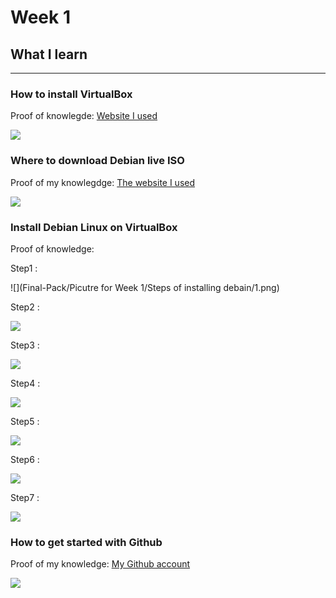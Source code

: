 # Week 1

## What I learn 
--------------
### How to install VirtualBox
Proof of knowlegde:
[Website I used](https://www.virtualbox.org/wiki/Downloads)

![](https://github.com/kaoxiong/Final-Pack/blob/master/Picutre%20for%20Week%201/GithubAccount.PNG)

### Where to download Debian live ISO
Proof of my knowlegdge:
[The website I used](https://cdimage.debian.org/debian-cd/current-live/amd64/iso-hybrid/)

![](https://github.com/kaoxiong/Final-Pack/blob/master/Picutre%20for%20Week%201/Debianiso.PNG)

### Install Debian Linux on VirtualBox
Proof of knowledge:

Step1 :

![](Final-Pack/Picutre for Week 1/Steps of installing debain/1.png)

Step2 :

![](https://github.com/kaoxiong/Final-Pack/blob/master/Picutre%20for%20Week%201/Steps%20of%20installing%20debain/2.png)

Step3 :

![](https://github.com/kaoxiong/Final-Pack/blob/master/Picutre%20for%20Week%201/Steps%20of%20installing%20debain/3.png)

Step4 :

![](https://github.com/kaoxiong/Final-Pack/blob/master/Picutre%20for%20Week%201/Steps%20of%20installing%20debain/4.png)

Step5 :

![](https://github.com/kaoxiong/Final-Pack/blob/master/Picutre%20for%20Week%201/Steps%20of%20installing%20debain/5.png)

Step6 :

![](https://github.com/kaoxiong/Final-Pack/blob/master/Picutre%20for%20Week%201/Steps%20of%20installing%20debain/6.png)

Step7 :

![](https://github.com/kaoxiong/Final-Pack/blob/master/Picutre%20for%20Week%201/Steps%20of%20installing%20debain/7.png)


### How to get started with Github
Proof of my knowledge:
[My Github account](https://github.com/kaoxiong)

![](https://github.com/kaoxiong/Final-Pack/blob/master/Picutre%20for%20Week%201/GithubAccount.PNG)
